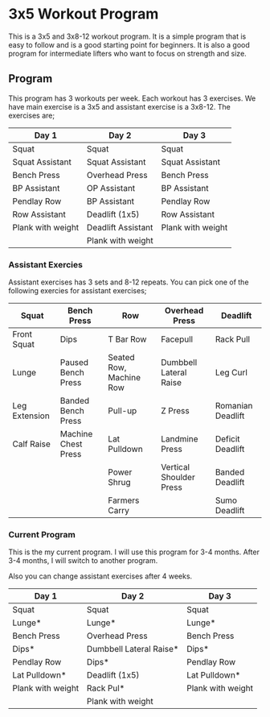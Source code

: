 # 3x5 Workout Program

This is a 3x5 and 3x8-12 workout program. It is a simple program that is easy to follow and is a good starting point for beginners. It is also a good program for intermediate lifters who want to focus on strength and size.

## Program

This program has 3 workouts per week. Each workout has 3 exercises. We have main exercise is a 3x5 and assistant exercise is a 3x8-12. The exercises are;

| Day 1             | Day 2              | Day 3             |
| ----------------- | ------------------ | ----------------- |
| Squat             | Squat              | Squat             |
| Squat Assistant   | Squat Assistant    | Squat Assistant   |
| Bench Press       | Overhead Press     | Bench Press       |
| BP Assistant      | OP Assistant       | BP Assistant      |
| Pendlay Row       | BP Assistant       | Pendlay Row       |
| Row Assistant     | Deadlift (1x5)     | Row Assistant     |
| Plank with weight | Deadlift Assistant | Plank with weight |
|                   | Plank with weight  |                   |

### Assistant Exercies

Assistant exercises has 3 sets and 8-12 repeats. You can pick one of the following exercies for assistant exercises;

| Squat         | Bench Press         | Row                     | Overhead Press          | Deadlift          |
| ------------- | ------------------- | ----------------------- | ----------------------- | ----------------- |
| Front Squat   | Dips                | T Bar Row               | Facepull                | Rack Pull         |
| Lunge         | Paused Bench Press  | Seated Row, Machine Row | Dumbbell Lateral Raise  | Leg Curl          |
| Leg Extension | Banded Bench Press  | Pull-up                 | Z Press                 | Romanian Deadlift |
| Calf Raise    | Machine Chest Press | Lat Pulldown            | Landmine Press          | Deficit Deadlift  |
|               |                     | Power Shrug             | Vertical Shoulder Press | Banded Deadlift   |
|               |                     | Farmers Carry           |                         | Sumo Deadlift     |

### Current Program

This is the my current program. I will use this program for 3-4 months. After 3-4 months, I will switch to another program.

Also you can change assistant exercises after 4 weeks.

| Day 1             | Day 2                    | Day 3             |
| ----------------- | ------------------------ | ----------------- |
| Squat             | Squat                    | Squat             |
| Lunge\*           | Lunge\*                  | Lunge\*           |
| Bench Press       | Overhead Press           | Bench Press       |
| Dips\*            | Dumbbell Lateral Raise\* | Dips\*            |
| Pendlay Row       | Dips\*                   | Pendlay Row       |
| Lat Pulldown\*    | Deadlift (1x5)           | Lat Pulldown\*    |
| Plank with weight | Rack Pul\*               | Plank with weight |
|                   | Plank with weight        |                   |
